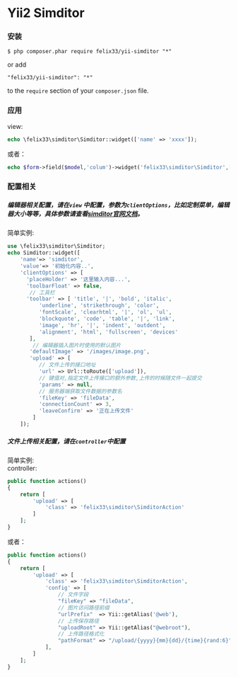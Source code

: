 Yii2 Simditor
===========
### 安装

```
$ php composer.phar require felix33/yii-simditor "*"
```

or add

```
"felix33/yii-simditor": "*"
```

to the ```require``` section of your `composer.json` file.

### 应用

view:  

```php
echo \felix33\simditor\Simditor::widget(['name' => 'xxxx']);
```

或者：

```php
echo $form->field($model,'colum')->widget('felix33\simditor\Simditor',[]);
```

### 配置相关

##### 编辑器相关配置，请在`view` 中配置，参数为`clientOptions`，比如定制菜单，编辑器大小等等，具体参数请查看[simditor官网文档](http://simditor.tower.im/docs/doc-usage.html)。

简单实例:  
```php
use \felix33\simditor\Simditor;
echo Simditor::widget([
    'name'=> 'simditor',
    'value'=> '初始化内容..',
    'clientOptions' => [
      'placeHolder' => '这里输入内容...',
      'toolbarFloat' => false,
       // 工具栏
      'toolbar' => [ 'title', '|', 'bold', 'italic',
          'underline', 'strikethrough', 'color',
          'fontScale', 'clearhtml', '|', 'ol', 'ul',
          'blockquote', 'code', 'table', '|', 'link',
          'image', 'hr', '|', 'indent', 'outdent',
          'alignment', 'html', 'fullscreen', 'devices'
       ],
        // 编辑器插入图片时使用的默认图片
       'defaultImage' => '/images/image.png',
       'upload' => [
          // 文件上传的接口地址
          'url' => Url::toRoute(['upload']),
          // 键值对,指定文件上传接口的额外参数,上传的时候随文件一起提交
          'params' => null,
          // 服务器端获取文件数据的参数名
          'fileKey' => 'fileData',
          'connectionCount' => 3,
          'leaveConfirm' => '正在上传文件'
        ]
    ]);
```

##### 文件上传相关配置，请在`controller`中配置

简单实例:  
controller:  

```php
public function actions()
{
    return [
        'upload' => [
            'class' => 'felix33\simditor\SimditorAction'
        ]
    ];
}
```
或者：

```php
public function actions()
{
    return [
        'upload' => [
            'class' => 'felix33\simditor\SimditorAction',
            'config' => [
                // 文件字段
                "fileKey" => "fileData",
                // 图片访问路径前缀
                "urlPrefix"  => Yii::getAlias('@web'),
                // 上传保存路径
                "uploadRoot" => Yii::getAlias("@webroot"),
                // 上传路径格式化
                "pathFormat" => "/upload/{yyyy}{mm}{dd}/{time}{rand:6}"
            ],
        ]
    ];
}
```
